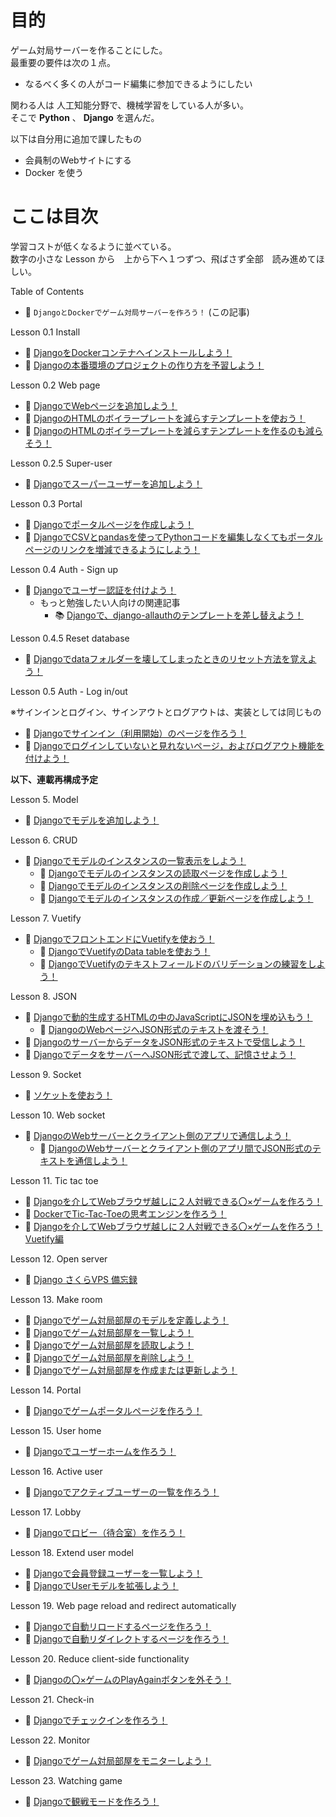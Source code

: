 # 目的

ゲーム対局サーバーを作ることにした。  
最重要の要件は次の１点。  

* なるべく多くの人がコード編集に参加できるようにしたい

関わる人は 人工知能分野で、機械学習をしている人が多い。  
そこで **Python** 、 **Django** を選んだ。  

以下は自分用に追加で課したもの

* 会員制のWebサイトにする
* Docker を使う

# ここは目次

学習コストが低くなるように並べている。  
数字の小さな Lesson から　上から下へ１つずつ、飛ばさず全部　読み進めてほしい。  

Table of Contents  

* 📖 `DjangoとDockerでゲーム対局サーバーを作ろう！` (この記事)  

Lesson 0.1 Install  

* 📖 [DjangoをDockerコンテナへインストールしよう！](https://qiita.com/muzudho1/items/48e69ed17d70a8f171a7)
* 📖 [Djangoの本番環境のプロジェクトの作り方を予習しよう！](https://qiita.com/muzudho1/items/e9b8c1cefa5ddaa21ab2)

Lesson 0.2 Web page  

* 📖 [DjangoでWebページを追加しよう！](https://qiita.com/muzudho1/items/06fe071c1147b4b8f062)
* 📖 [DjangoのHTMLのボイラープレートを減らすテンプレートを使おう！](https://qiita.com/muzudho1/items/7dcfc068e0bec009d371)
* 📖 [DjangoのHTMLのボイラープレートを減らすテンプレートを作るのも減らそう！](https://qiita.com/muzudho1/items/606d314c01543666c51b)

Lesson 0.2.5 Super-user  

* 📖 [Djangoでスーパーユーザーを追加しよう！](https://qiita.com/muzudho1/items/cf21fa75e23e1f987153)

Lesson 0.3 Portal  

* 📖 [Djangoでポータルページを作成しよう！](https://qiita.com/muzudho1/items/ad2299cf94a9a5b1c254)
* 📖 [DjangoでCSVとpandasを使ってPythonコードを編集しなくてもポータルページのリンクを増減できるようにしよう！](https://qiita.com/muzudho1/items/19c44296501c29c41d31)

Lesson 0.4 Auth - Sign up  

* 📖 [Djangoでユーザー認証を付けよう！](https://qiita.com/muzudho1/items/55cb7ac55299afd51887)
  * もっと勉強したい人向けの関連記事
    * 📚 [Djangoで、django-allauthのテンプレートを差し替えよう！](https://qiita.com/muzudho1/items/6120055b2a8eb4e28527)

Lesson 0.4.5 Reset database

* 📖 [Djangoでdataフォルダーを壊してしまったときのリセット方法を覚えよう！](https://qiita.com/muzudho1/items/1ecaac80568c981fcd59)

Lesson 0.5 Auth - Log in/out  

※サインインとログイン、サインアウトとログアウトは、実装としては同じもの  

* 📖 [Djangoでサインイン（利用開始）のページを作ろう！](https://qiita.com/muzudho1/items/1d34d64562ff07f1742a)
* 📖 [Djangoでログインしていないと見れないページ，およびログアウト機能を付けよう！](https://qiita.com/muzudho1/items/9f1ae4d0debc0b8aa4b1)

**以下、連載再構成予定**  

Lesson 5. Model  

* 📖 [Djangoでモデルを追加しよう！](https://qiita.com/muzudho1/items/2463cc006da69f5ed7b2)

Lesson 6. CRUD  

* 📖 [Djangoでモデルのインスタンスの一覧表示をしよう！](https://qiita.com/muzudho1/items/77668130b6d941596327)
    * 📖 [Djangoでモデルのインスタンスの読取ページを作成しよう！](https://qiita.com/muzudho1/items/ae362f53a670e265a7e4)
    * 📖 [Djangoでモデルのインスタンスの削除ページを作成しよう！](https://qiita.com/muzudho1/items/32694c883331c75ef059)
    * 📖 [Djangoでモデルのインスタンスの作成／更新ページを作成しよう！](https://qiita.com/muzudho1/items/806ecdba1654ae169f37)

Lesson 7. Vuetify

* 📖 [DjangoでフロントエンドにVuetifyを使おう！](https://qiita.com/muzudho1/items/e80a72b027249daa4d41)
    * 📖 [DjangoでVuetifyのData tableを使おう！](https://qiita.com/muzudho1/items/2b01d3acce5ec1b5770b)
    * 📖 [DjangoでVuetifyのテキストフィールドのバリデーションの練習をしよう！](https://qiita.com/muzudho1/items/fd47e589cd3f9449fcbb)

Lesson 8. JSON

* 📖 [Djangoで動的生成するHTMLの中のJavaScriptにJSONを埋め込もう！](https://qiita.com/muzudho1/items/b3b0c25fc329eb9bc0c1)
    * 📖 [DjangoのWebページへJSON形式のテキストを渡そう！](https://qiita.com/muzudho1/items/c50859d9bde800d06a62)
* 📖 [DjangoのサーバーからデータをJSON形式のテキストで受信しよう！](https://qiita.com/muzudho1/items/d83760a6a4abadaf19c4)
* 📖 [DjangoでデータをサーバーへJSON形式で渡して、記憶させよう！](https://qiita.com/muzudho1/items/ed0ea262aaa327a2d12b)

Lesson 9. Socket

* 📖 [ソケットを使おう！](https://qiita.com/muzudho1/items/7a6501f7dbafbaa9b96c)

Lesson 10. Web socket

* 📖 [DjangoのWebサーバーとクライアント側のアプリで通信しよう！](https://qiita.com/muzudho1/items/9bad88a4092bf83a0f12)
    * 📖 [DjangoのWebサーバーとクライアント側のアプリ間でJSON形式のテキストを通信しよう！](https://qiita.com/muzudho1/items/a3870c78f609a65debe0)

Lesson 11. Tic tac toe

* 📖 [Djangoを介してWebブラウザ越しに２人対戦できる〇×ゲームを作ろう！](https://qiita.com/muzudho1/items/3bd5e55fbea2c0598e8b)
* 📖 [DockerでTic-Tac-Toeの思考エンジンを作ろう！](https://qiita.com/muzudho1/items/69021deb9ec541406cfb)
* 📖 [Djangoを介してWebブラウザ越しに２人対戦できる〇×ゲームを作ろう！ Vuetify編](https://qiita.com/muzudho1/items/f302bdb40fb5c13f9603)

Lesson 12. Open server

* 📖 [Django さくらVPS 備忘録](https://qiita.com/muzudho1/items/1d3b4b5608716463184c)

Lesson 13. Make room

* 📖 [Djangoでゲーム対局部屋のモデルを定義しよう！](https://qiita.com/muzudho1/items/e1cf253dd6929bcd708d)
* 📖 [Djangoでゲーム対局部屋を一覧しよう！](https://qiita.com/muzudho1/items/346c286d4f99850afe23)  
* 📖 [Djangoでゲーム対局部屋を読取しよう！](https://qiita.com/muzudho1/items/a39bea2f098951292916)
* 📖 [Djangoでゲーム対局部屋を削除しよう！](https://qiita.com/muzudho1/items/172485842e7adfb749aa)
* 📖 [Djangoでゲーム対局部屋を作成または更新しよう！](https://qiita.com/muzudho1/items/6eaf6cf90fe5a6519184)  

Lesson 14. Portal

* 📖 [Djangoでゲームポータルページを作ろう！](https://qiita.com/muzudho1/items/0c59f3ce7aa6bef2a91f)

Lesson 15. User home

* 📖 [Djangoでユーザーホームを作ろう！](https://qiita.com/muzudho1/items/37532c83235b7f9e60c9)

Lesson 16. Active user

* 📖 [Djangoでアクティブユーザーの一覧を作ろう！](https://qiita.com/muzudho1/items/bea77e8a69c5c805e1d7)

Lesson 17. Lobby

* 📖 [Djangoでロビー（待合室）を作ろう！](https://qiita.com/muzudho1/items/57677b07854aca71b42d)

Lesson 18. Extend user model

* 📖 [Djangoで会員登録ユーザーを一覧しよう！](https://qiita.com/muzudho1/items/13c15be5b9070dab1770)
* 📖 [DjangoでUserモデルを拡張しよう！](https://qiita.com/muzudho1/items/2d182729f625234f0eff)

Lesson 19. Web page reload and redirect automatically

* 📖 [Djangoで自動リロードするページを作ろう！](https://qiita.com/muzudho1/items/8df599dc0e0acb25f649)
* 📖 [Djangoで自動リダイレクトするページを作ろう！](https://qiita.com/muzudho1/items/aea9be36422763f082e9)

Lesson 20. Reduce client-side functionality

* 📖 [Djangoの〇×ゲームのPlayAgainボタンを外そう！](https://qiita.com/muzudho1/items/d4bfde69c1656616f8ce)

Lesson 21. Check-in

* 📖 [Djangoでチェックインを作ろう！](https://qiita.com/muzudho1/items/1ce542dd66929d7bce3f)

Lesson 22. Monitor

* 📖 [Djangoでゲーム対局部屋をモニターしよう！](https://qiita.com/muzudho1/items/e5e6e6ba76da401c4c00)

Lesson 23. Watching game

* 📖 [Djangoで観戦モードを作ろう！](https://qiita.com/muzudho1/items/9e4a7dd1ccfac6ac8d66)
